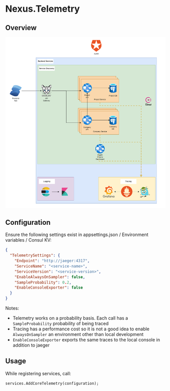 # Nexus.Telemetry

## Overview
![Overview](../img/nexus-tracing.png)

## Configuration

Ensure the following settings exist in appsettings.json / Environment variables / Consul KV:

```json
{
  "TelemetrySettings": {
    "Endpoint": "http://jaeger:4317",
    "ServiceName": "<service-name>",
    "ServiceVersion": "<service-version>",
    "EnableAlwaysOnSampler": false,
    "SampleProbability": 0.2,
    "EnableConsoleExporter": false
  }
}
```

Notes:
* Telemetry works on a probability basis. Each call has a `SampleProbability` probability of being traced
* Tracing has a performance cost so it is not a good idea to enable `AlwaysOnSampler` an environment other than local development
* `EnableConsoleExporter` exports the same traces to the local console in addition to jaeger

## Usage

While registering services, call:

```
services.AddCoreTelemetry(configuration);
```